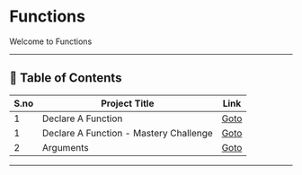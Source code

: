 # Functions

Welcome to Functions

---

## 📅 Table of Contents

| S.no | Project Title                          | Link                                                      |
|------|----------------------------------------|-----------------------------------------------------------|
| 1    | Declare A Function                     | [Goto](1_declare_a_function/README.md)                    |
| 1    | Declare A Function - Mastery Challenge | [Goto](1_declare_a_function/mastery_challenge/README.md)  |
| 2    | Arguments                              | [Goto](2_arguments/README.md)                             |





---

